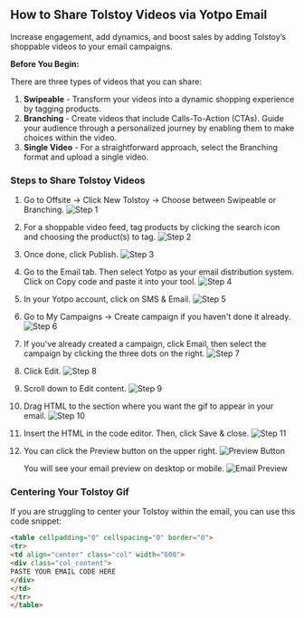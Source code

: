 ## How to Share Tolstoy Videos via Yotpo Email

Increase engagement, add dynamics, and boost sales by adding Tolstoy’s shoppable videos to your email campaigns.

**Before You Begin:**

There are three types of videos that you can share:
1. **Swipeable** - Transform your videos into a dynamic shopping experience by tagging products.
2. **Branching** - Create videos that include Calls-To-Action (CTAs). Guide your audience through a personalized journey by enabling them to make choices within the video.
3. **Single Video** - For a straightforward approach, select the Branching format and upload a single video.

### Steps to Share Tolstoy Videos

1. Go to Offsite -> Click New Tolstoy -> Choose between Swipeable or Branching.
   ![Step 1](https://downloads.intercomcdn.com/i/o/979221906/8bab7ac578036bf6c22ff97d/image.png)

2. For a shoppable video feed, tag products by clicking the search icon and choosing the product(s) to tag.
   ![Step 2](https://downloads.intercomcdn.com/i/o/979329414/8986c0f7593c41df2134aafe/image.png)

3. Once done, click Publish.
   ![Step 3](https://downloads.intercomcdn.com/i/o/979333315/3196d349f2e9703f15219dab/image.png)

4. Go to the Email tab. Then select Yotpo as your email distribution system. Click on Copy code and paste it into your tool.
   ![Step 4](https://downloads.intercomcdn.com/i/o/979251943/b829bbe44c041194e8c2b1ad/image.png)

5. In your Yotpo account, click on SMS & Email.
   ![Step 5](https://downloads.intercomcdn.com/i/o/979253617/b3347399eb96bbbca1026dd1/image.png)

6. Go to My Campaigns -> Create campaign if you haven't done it already.
   ![Step 6](https://downloads.intercomcdn.com/i/o/979255191/cbf08dd89d09af827ea64cd6/image.png)

7. If you've already created a campaign, click Email, then select the campaign by clicking the three dots on the right.
   ![Step 7](https://downloads.intercomcdn.com/i/o/979258198/545200882b9ebe2683a515fb/image.png)

8. Click Edit.
   ![Step 8](https://downloads.intercomcdn.com/i/o/979259632/06b0f72f8e61c36699d0edd2/image.png)

9. Scroll down to Edit content.
   ![Step 9](https://downloads.intercomcdn.com/i/o/979260950/0d606a5de025a9b52a75b15c/image.png)

10. Drag HTML to the section where you want the gif to appear in your email.
    ![Step 10](https://downloads.intercomcdn.com/i/o/979263002/051514291ca65b55453871e1/image.png)

11. Insert the HTML in the code editor. Then, click Save & close.
    ![Step 11](https://downloads.intercomcdn.com/i/o/979263631/7f009c7eacc157624606e1e1/image.png)

12. You can click the Preview button on the upper right.
    ![Preview Button](https://downloads.intercomcdn.com/i/o/979266492/e344c00c48da4e40d5fb5828/image.png)

    You will see your email preview on desktop or mobile.
    ![Email Preview](https://downloads.intercomcdn.com/i/o/979267569/7ed5fb9ce4601016eb97bf94/image.png)

### Centering Your Tolstoy Gif

If you are struggling to center your Tolstoy within the email, you can use this code snippet:

```html
<table cellpadding="0" cellspacing="0" border="0">
<tr>
<td align="center" class="col" width="600">
<div class="col_content">
PASTE YOUR EMAIL CODE HERE
</div>
</td>
</tr>
</table>